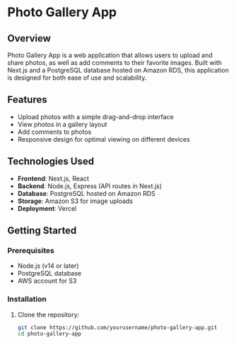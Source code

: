 # Photo Gallery App

## Overview

Photo Gallery App is a web application that allows users to upload and share photos, as well as add comments to their favorite images. Built with Next.js and a PostgreSQL database hosted on Amazon RDS, this application is designed for both ease of use and scalability.

## Features

- Upload photos with a simple drag-and-drop interface
- View photos in a gallery layout
- Add comments to photos
- Responsive design for optimal viewing on different devices

## Technologies Used

- **Frontend**: Next.js, React
- **Backend**: Node.js, Express (API routes in Next.js)
- **Database**: PostgreSQL hosted on Amazon RDS
- **Storage**: Amazon S3 for image uploads
- **Deployment**: Vercel

## Getting Started

### Prerequisites

- Node.js (v14 or later)
- PostgreSQL database
- AWS account for S3

### Installation

1. Clone the repository:

   ```bash
   git clone https://github.com/yourusername/photo-gallery-app.git
   cd photo-gallery-app
